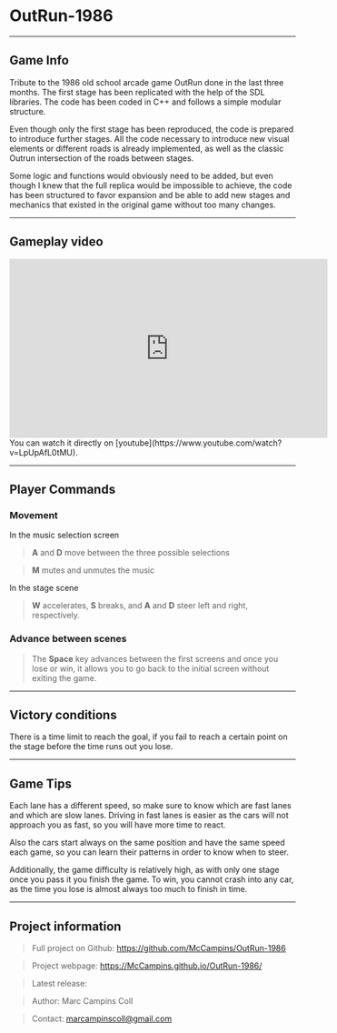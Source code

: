 # OutRun-1986

---

## Game Info 

Tribute to the 1986 old school arcade game OutRun done in the last three months. The first stage has been replicated with the help of the SDL libraries. The code has been coded in C++ and follows a simple modular structure. 

Even though only the first stage has been reproduced, the code is prepared to introduce further stages. All the code necessary to introduce new visual elements or different roads is already implemented, as well as the classic Outrun intersection of the roads between stages. 

Some logic and functions would obviously need to be added, but even though I knew that the full replica would be impossible to achieve, the code has been structured to favor expansion and be able to add new stages and mechanics that existed in the original game without too many changes.

---

## Gameplay video

<iframe width="560" height="315" src="https://www.youtube.com/embed/LpUpAfL0tMU?rel=0" frameborder="0" gesture="media" allow="encrypted-media" allowfullscreen></iframe>
You can watch it directly on [youtube](https://www.youtube.com/watch?v=LpUpAfL0tMU). 

---

## Player Commands 

### Movement

In the music selection screen

> **A** and **D** move between the three possible selections

> **M** mutes and unmutes the music

In the stage scene

> **W** accelerates, **S** breaks, and **A** and **D** steer left and right, respectively.
	
### Advance between scenes

> The **Space** key advances between the first screens and once you lose or win, it allows you to go back to the initial screen without exiting the game.

---

## Victory conditions

There is a time limit to reach the goal, if you fail to reach a certain point on the stage before the time runs out you lose.

---

## Game Tips

Each lane has a different speed, so make sure to know which are fast lanes and which are slow lanes. Driving in fast lanes is easier as the cars will not approach you as fast, so you will have more time to react.

Also the cars start always on the same position and have the same speed each game, so you can learn their patterns in order to know when to steer.

Additionally, the game difficulty is relatively high, as with only one stage once you pass it you finish the game. To win, you cannot crash into any car, as the time you lose is almost always too much to finish in time.

---

## Project information

> Full project on Github: https://github.com/McCampins/OutRun-1986

> Project webpage: https://McCampins.github.io/OutRun-1986/

> Latest release: 

> Author: Marc Campins Coll

> Contact: marcampinscoll@gmail.com




